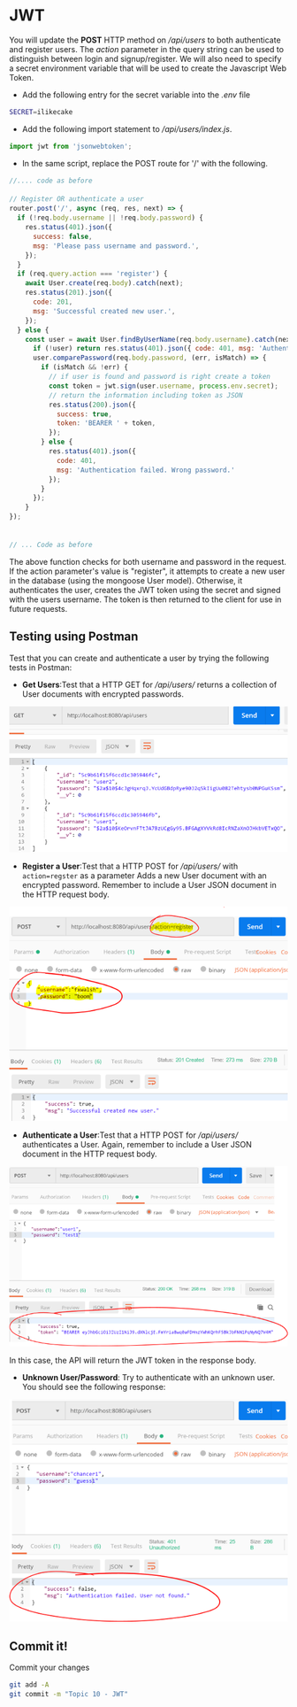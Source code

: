 # JWT

You will update the **POST** HTTP method on */api/users* to both authenticate and register users. The *action* parameter in the query string can be used to distinguish between login and signup/register. We will also need to specify a secret environment variable that will be used to create the Javascript Web Token.

+ Add the following entry for the secret variable into the *.env* file

~~~bash
SECRET=ilikecake
~~~

+ Add the following import statement to */api/users/index.js*.

~~~javascript
import jwt from 'jsonwebtoken';
~~~

+ In the same script, replace the POST route for '/' with the following.

~~~javascript
//.... code as before

// Register OR authenticate a user
router.post('/', async (req, res, next) => {
  if (!req.body.username || !req.body.password) {
    res.status(401).json({
      success: false,
      msg: 'Please pass username and password.',
    });
  }
  if (req.query.action === 'register') {
    await User.create(req.body).catch(next);
    res.status(201).json({
      code: 201,
      msg: 'Successful created new user.',
    });
  } else {
    const user = await User.findByUserName(req.body.username).catch(next);
      if (!user) return res.status(401).json({ code: 401, msg: 'Authentication failed. User not found.' });
      user.comparePassword(req.body.password, (err, isMatch) => {
        if (isMatch && !err) {
          // if user is found and password is right create a token
          const token = jwt.sign(user.username, process.env.secret);
          // return the information including token as JSON
          res.status(200).json({
            success: true,
            token: 'BEARER ' + token,
          });
        } else {
          res.status(401).json({
            code: 401,
            msg: 'Authentication failed. Wrong password.'
          });
        }
      });
    }
});


// ... Code as before
~~~

The above function checks for both username and password in the request. If the action parameter's value is "register", it attempts to create a new user in the database (using the mongoose User model). Otherwise, it authenticates the user, creates the JWT token using the secret and signed with the users username.
The token is then returned to the client for use in future requests.

## Testing using Postman

Test that you can create and authenticate a user by trying the following tests in Postman:

+ **Get Users**:Test that a HTTP GET for */api/users/* returns a collection of User documents with encrypted passwords.

![Get Users](./img/user1.png)

+ **Register a User**:Test that a HTTP POST for */api/users/* with ``action=regster`` as a parameter Adds a new User document with an encrypted password. Remember to include a User JSON document in the HTTP request body.

![Register a New User](./img/user2.png)

+ **Authenticate a User**:Test that a HTTP POST for */api/users/* authenticates a User. Again, remember to include a User JSON document in the HTTP request body.

![Authenticate a New User](./img/user3.png)

In this case, the API will return the JWT token in the response body.

+ **Unknown User/Password**: Try to authenticate with an unknown user. You should see the following response:

![Unknown User](./img/user4.png)

## Commit it!
Commit your changes
~~~bash
git add -A
git commit -m "Topic 10 - JWT"
~~~

